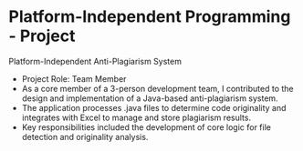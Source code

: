 # Platform-Independent Programming - Project

Platform-Independent Anti-Plagiarism System

   * Project Role: Team Member
   * As a core member of a 3-person development team, I contributed to the design and implementation of a Java-based anti-plagiarism system.
   * The application processes .java files to determine code originality and integrates with Excel to manage and store plagiarism results.
   * Key responsibilities included the development of core logic for file detection and originality analysis.
